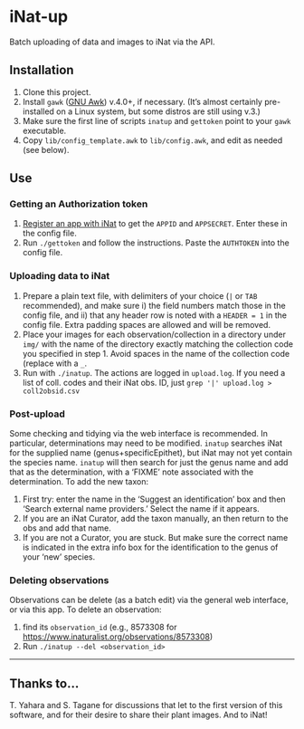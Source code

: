 # iNat-up

Batch uploading of data and images to iNat via the API.

## Installation

 1. Clone this project.
 2. Install `gawk` ([GNU Awk](https://www.gnu.org/software/gawk/))
    v.4.0+, if necessary. (It’s almost certainly pre-installed on a
    Linux system, but some distros are still using v.3.)
 3. Make sure the first line of scripts `inatup` and `gettoken` point to your
    `gawk` executable.
 4. Copy `lib/config_template.awk` to `lib/config.awk`, and edit as
    needed (see below). 

## Use

### Getting an Authorization token

 1. [Register an app with iNat](https://www.inaturalist.org/oauth/applications)
    to get the `APPID` and `APPSECRET`. Enter these in the config file.
 2. Run `./gettoken` and follow the instructions. Paste the `AUTHTOKEN` into 
    the config file.
 
### Uploading data to iNat

 1. Prepare a plain text file, with delimiters of your choice (`|` or
    `TAB` recommended), and make sure i) the field numbers match those
    in the config file, and ii) that any header row is noted with a
    `HEADER = 1` in the config file. Extra padding spaces are allowed
    and will be removed.
 2. Place your images for each observation/collection in a directory
    under `img/` with the name of the directory exactly matching the
    collection code you specified in step 1. Avoid spaces in the name
    of the collection code (replace with a `_`.
 3. Run with `./inatup`.  The actions are logged in `upload.log`. If
    you need a list of coll. codes and their iNat obs. ID, just `grep '|'
    upload.log > coll2obsid.csv`

### Post-upload 

Some checking and tidying via the web interface is recommended.  In
particular, determinations may need to be modified.  `inatup` searches
iNat for the supplied name (genus+specificEpithet), but iNat may not
yet contain the species name. `inatup` will then search for just the
genus name and add that as the determination, with a ‘FIXME’ note
associated with the determination. To add the new taxon:

 1. First try: enter
    the name in the ‘Suggest an identification’ box and then ‘Search
    external name providers.’ Select the name if it appears.
 2. If you are an iNat Curator, add the taxon manually, an then return
    to the obs and add that name.
 3. If you are not a Curator, you are stuck. But make sure the correct
    name is indicated in the extra info box for the identification to the
    genus of your ‘new’ species.

### Deleting observations 

Observations can be delete (as a batch edit) via the general web
interface, or via this app. To delete an observation:

 1. find its
    `observation_id` (e.g., 8573308 for
     <https://www.inaturalist.org/observations/8573308>)
 2. Run `./inatup --del <observation_id>`

----

## Thanks to...

T. Yahara and S. Tagane for discussions that let to the first version
of this software, and for their desire to share their plant images. And to iNat!



